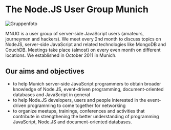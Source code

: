 # The Node.JS User Group Munich

![Gruppenfoto](/downloads/20111201_participants.png)

MNUG is a user group of server-side JavaScript users (amateurs, journeymen and hackers). 
We meet every 2nd month to discuss topics on NodeJS, server-side JavaScript and related technologies like MongoDB and CouchDB. 
Meetings take place (almost) on every even month on different locations. 
We established in October 2011 in Munich.

## Our aims and objectives

*   to help Munich server-side JavaScript programmers to obtain broader knowledge of Node.JS, event-driven programming,
    document-oriented databases and JavaScript in general
*   to help Node.JS developers, users and people interested in the event-driven programming to come together for networking
*   to organize meetups, trainings, conferences and activities that contribute in strengthening the better understanding 
    of programming JavaScript, Node.JS and document-oriented databases.